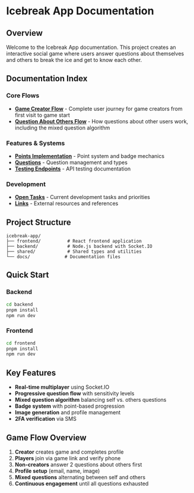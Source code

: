 # Icebreak App Documentation

## Overview
Welcome to the Icebreak App documentation. This project creates an interactive social game where users answer questions about themselves and others to break the ice and get to know each other.

## Documentation Index

### Core Flows
- **[Game Creator Flow](GAME_CREATOR_FLOW.md)** - Complete user journey for game creators from first visit to game start
- **[Question About Others Flow](QUESTION_ABOUT_OTHERS_FLOW.md)** - How questions about other users work, including the mixed question algorithm

### Features & Systems  
- **[Points Implementation](POINTS_IMPLEMENTATION.md)** - Point system and badge mechanics
- **[Questions](QUESTIONS.md)** - Question management and types
- **[Testing Endpoints](TESTING_ENDPOINTS.md)** - API testing documentation

### Development
- **[Open Tasks](OPEN_TASKS.md)** - Current development tasks and priorities
- **[Links](LINKS.md)** - External resources and references

## Project Structure

```
icebreak-app/
├── frontend/          # React frontend application
├── backend/           # Node.js backend with Socket.IO
├── shared/            # Shared types and utilities
└── docs/             # Documentation files
```

## Quick Start

### Backend
```bash
cd backend
pnpm install
npm run dev
```

### Frontend  
```bash
cd frontend
pnpm install
npm run dev
```

## Key Features

- **Real-time multiplayer** using Socket.IO
- **Progressive question flow** with sensitivity levels
- **Mixed question algorithm** balancing self vs. others questions
- **Badge system** with point-based progression
- **Image generation** and profile management
- **2FA verification** via SMS

## Game Flow Overview

1. **Creator** creates game and completes profile
2. **Players** join via game link and verify phone
3. **Non-creators** answer 2 questions about others first
4. **Profile setup** (email, name, image)
5. **Mixed questions** alternating between self and others
6. **Continuous engagement** until all questions exhausted
